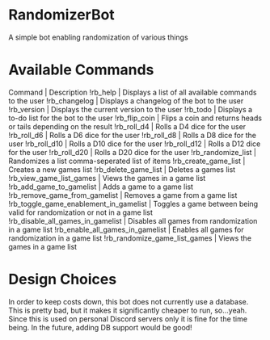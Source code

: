 # RandomizerBot
A simple bot enabling randomization of various things

# Available Commands
Command | Description
!rb_help                               | Displays a list of all available commands to the user
!rb_changelog                          | Displays a changelog of the bot to the user
!rb_version                            | Displays the current version to the user
!rb_todo                               | Displays a to-do list for the bot to the user
!rb_flip_coin                          | Flips a coin and returns heads or tails depending on the result
!rb_roll_d4                            | Rolls a D4 dice for the user
!rb_roll_d6                            | Rolls a D6 dice for the user
!rb_roll_d8                            | Rolls a D8 dice for the user
!rb_roll_d10                           | Rolls a D10 dice for the user
!rb_roll_d12                           | Rolls a D12 dice for the user
!rb_roll_d20                           | Rolls a D20 dice for the user
!rb_randomize_list                     | Randomizes a list comma-seperated list of items
!rb_create_game_list                   | Creates a new games list
!rb_delete_game_list                   | Deletes a games list
!rb_view_game_list_games               | Views the games in a game list
!rb_add_game_to_gamelist               | Adds a game to a game list
!rb_remove_game_from_gamelist          | Removes a game from a game list
!rb_toggle_game_enablement_in_gamelist | Toggles a game between being valid for randomization or not in a game list
!rb_disable_all_games_in_gamelist      | Disables all games from randomization in a game list
!rb_enable_all_games_in_gamelist       | Enables all games for randomization in a game list
!rb_randomize_game_list_games          | Views the games in a game list

# Design Choices
In order to keep costs down, this bot does not currently use a database. This is pretty bad, but it makes it significantly cheaper to run, so...yeah. Since this is used on personal Discord servers only it is fine for the time being. In the future, adding DB support would be good!
